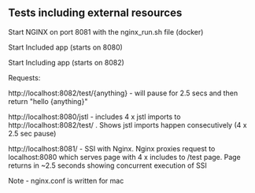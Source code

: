## Tests including external resources

Start NGINX on port 8081 with the nginx_run.sh file (docker)

Start Included app (starts on 8080)

Start Including app (starts on 8082)

Requests:

http://localhost:8082/test/{anything} - will pause for 2.5 secs and then return "hello {anything}"

http://localhost:8080/jstl - includes 4 x jstl imports to http://localhost:8082/test/ . Shows jstl imports happen consecutively (4 x 2.5 sec pause)

http://localhost:8081/ - SSI with Nginx. Nginx proxies request to localhost:8080 which serves page with 4 x includes to /test page. 
Page returns in ~2.5 seconds showing concurrent execution of SSI


Note - nginx.conf is written for mac
